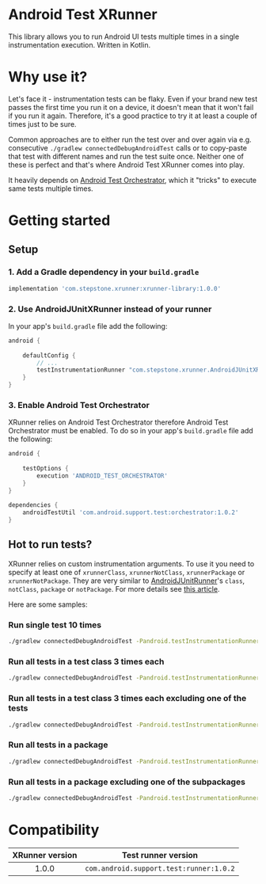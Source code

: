 # Android Test XRunner

This library allows you to run Android UI tests multiple times in a single instrumentation execution. Written in Kotlin.

# Why use it?
Let's face it - instrumentation tests can be flaky. Even if your brand new test passes the first time you run it on a device, it doesn't mean that it won't fail if you run it again. Therefore, it's a good practice to try it at least a couple of times just to be sure.

Common approaches are to either run the test over and over again via e.g. consecutive `./gradlew connectedDebugAndroidTest` calls or to copy-paste that test with different names and run the test suite once. Neither one of these is perfect and that's where Android Test XRunner comes into play.

It heavily depends on [Android Test Orchestrator](https://medium.com/stepstone-tech/android-test-orchestrator-unmasked-83b8879928fa), which it "tricks" to execute same tests multiple times.

# Getting started

## Setup
### 1. Add a Gradle dependency in your `build.gradle`

```groovy
implementation 'com.stepstone.xrunner:xrunner-library:1.0.0'
```

### 2. Use AndroidJUnitXRunner instead of your runner

In your app's `build.gradle` file add the following:

```groovy
android {
    
    defaultConfig {
        // ...
        testInstrumentationRunner "com.stepstone.xrunner.AndroidJUnitXRunner"
    }
}
```

### 3. Enable Android Test Orchestrator

XRunner relies on Android Test Orchestrator therefore Android Test Orchestrator must be enabled. To do so in your app's `build.gradle` file add the following:
```groovy
android {
    
    testOptions {
        execution 'ANDROID_TEST_ORCHESTRATOR'
    }
}
    
dependencies {
    androidTestUtil 'com.android.support.test:orchestrator:1.0.2'
}
```

## Hot to run tests?
XRunner relies on custom instrumentation arguments. To use it you need to specify at least one of `xrunnerClass`, `xrunnerNotClass`, `xrunnerPackage` or `xrunnerNotPackage`.
They are very similar to [AndroidJUnitRunner](https://developer.android.com/reference/android/support/test/runner/AndroidJUnitRunner)'s `class`, `notClass`, `package` or `notPackage`. For more details see [this article](https://medium.com/stepstone-tech/exploring-androidjunitrunner-filtering-options-df26d30b4f60).

Here are some samples:

### Run single test 10 times
```bash
./gradlew connectedDebugAndroidTest -Pandroid.testInstrumentationRunnerArguments.xrunnerClass=com.stepstone.xrunner.sample.MainActivityTest#clicking_fab_should_show_dummy_text
```

### Run all tests in a test class 3 times each
```bash
./gradlew connectedDebugAndroidTest -Pandroid.testInstrumentationRunnerArguments.xrunnerClass=com.stepstone.xrunner.sample.MainActivityTest -Pandroid.testInstrumentationRunnerArguments.xrunnerCount=3
```

### Run all tests in a test class 3 times each excluding one of the tests
```bash
./gradlew connectedDebugAndroidTest -Pandroid.testInstrumentationRunnerArguments.xrunnerClass=com.stepstone.xrunner.sample.MainActivityTest -Pandroid.testInstrumentationRunnerArguments.xrunnerNotClass=com.stepstone.xrunner.sample.MainActivityTest#clicking_fab_should_show_dummy_text -Pandroid.testInstrumentationRunnerArguments.xrunnerCount=3
```

### Run all tests in a package
```bash
./gradlew connectedDebugAndroidTest -Pandroid.testInstrumentationRunnerArguments.xrunnerPackage=com.stepstone.xrunner.sample.dummy
```

### Run all tests in a package excluding one of the subpackages
```bash
./gradlew connectedDebugAndroidTest -Pandroid.testInstrumentationRunnerArguments.xrunnerPackage=com.stepstone.xrunner.sample -Pandroid.testInstrumentationRunnerArguments.xrunnerNotPackage=com.stepstone.xrunner.sample.dummy
```

# Compatibility

| XRunner version | Test runner version                     |
|:---------------:|:---------------------------------------:|
| 1.0.0           | `com.android.support.test:runner:1.0.2` |
